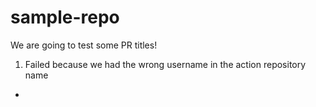 # sample-repo

We are going to test some PR titles!

1. Failed because we had the wrong username in the action repository name

-